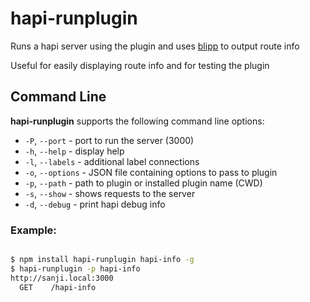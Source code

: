 # hapi-runplugin
Runs a hapi server using the plugin and uses
[blipp](https://github.com/danielb2/blipp) to output route info

Useful for easily displaying route info and for testing the plugin

## Command Line

**hapi-runplugin** supports the following command line options:
- `-P`, `--port` - port to run the server (3000)
- `-h`, `--help` - display help
- `-l`, `--labels` - additional label connections
- `-o`, `--options` - JSON file containing options to pass to plugin
- `-p`, `--path` - path to plugin or installed plugin name (CWD)
- `-s`, `--show` - shows requests to the server
- `-d`, `--debug` - print hapi debug info

### Example:

``` bash

$ npm install hapi-runplugin hapi-info -g
$ hapi-runplugin -p hapi-info
http://sanji.local:3000
  GET    /hapi-info

```

